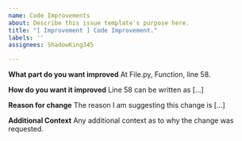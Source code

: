 ```yaml
---
name: Code Improvements
about: Describe this issue template's purpose here.
title: "[ Improvement ] Code Improvement."
labels: ''
assignees: ShadowKing345

---
```


**What part do you want improved**
At File.py,
Function, 
line 58.

**How do you want it improved**
Line 58 can be written as
[...]

**Reason for change**
The reason I am suggesting this change is [...]

**Additional Context**
Any additional context as to why the change was requested.
